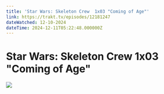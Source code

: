 ```yaml
---
title: 'Star Wars: Skeleton Crew  1x03 "Coming of Age"' 
link: https://trakt.tv/episodes/12181247
dateWatched: 12-10-2024
dateTime: 2024-12-11T05:22:48.000000Z
---
```

# Star Wars: Skeleton Crew  1x03 "Coming of Age"

![](https://walter-r2.trakt.tv/images/episodes/012/181/247/screenshots/thumb/dcf29289ac.jpg)